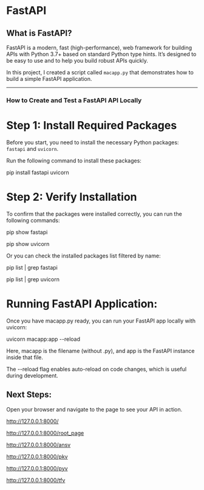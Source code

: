 # FastAPI

## What is FastAPI?

FastAPI is a modern, fast (high-performance), web framework for building APIs with Python 3.7+ based on standard Python type hints. It’s designed to be easy to use and to help you build robust APIs quickly.

In this project, I created a script called `macapp.py` that demonstrates how to build a simple FastAPI application.

---

### How to Create and Test a FastAPI API Locally

# Step 1: Install Required Packages

Before you start, you need to install the necessary Python packages: `fastapi` and `uvicorn`.

Run the following command to install these packages:

pip install fastapi uvicorn

# Step 2: Verify Installation
To confirm that the packages were installed correctly, you can run the following commands:

pip show fastapi

pip show uvicorn

Or you can check the installed packages list filtered by name:

pip list | grep fastapi

pip list | grep uvicorn

# Running FastAPI Application:
Once you have macapp.py ready, you can run your FastAPI app locally with uvicorn:

uvicorn macapp:app --reload

Here, macapp is the filename (without .py), and app is the FastAPI instance inside that file.

The --reload flag enables auto-reload on code changes, which is useful during development.

## Next Steps:
Open your browser and navigate to the page to see your API in action.

http://127.0.0.1:8000/ 

http://127.0.0.1:8000/root_page

http://127.0.0.1:8000/ansv

http://127.0.0.1:8000/pkv

http://127.0.0.1:8000/pyv

http://127.0.0.1:8000/tfv


